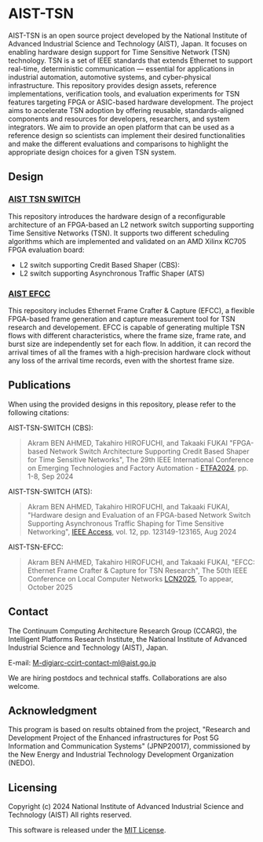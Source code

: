 # AIST-TSN

AIST-TSN is an open source project developed by the National Institute of Advanced Industrial Science and Technology (AIST), Japan. It focuses on enabling hardware design support for Time Sensitive Network (TSN) technology. 
TSN is a set of IEEE standards that extends Ethernet to support real-time, deterministic communication — essential for applications in industrial automation, automotive systems, and cyber-physical infrastructure.
This repository provides design assets, reference implementations, verification tools, and evaluation experiments for TSN features targeting FPGA or ASIC-based hardware development. 
The project aims to accelerate TSN adoption by offering reusable, standards-aligned components and resources for developers, researchers, and system integrators.
We aim to provide an open platform that can be used as a reference design so scientists can implement their desired functionalities and make the different evaluations and comparisons to highlight the appropriate design choices for a given TSN system.

## Design
### [AIST TSN SWITCH](https://github.com/CCIRT/aist-tsn-switch)
This repository introduces the hardware design of a reconfigurable architecture of an FPGA-based an L2 network switch supporting supporting Time Sensitive Networks (TSN). 
It supports two different scheduling algorithms which are implemented and validated on an AMD Xilinx KC705 FPGA evaluation board:

- L2 switch supporting Credit Based Shaper (CBS):
- L2 switch supporting Asynchronous Traffic Shaper (ATS)

### [AIST EFCC](https://github.com/CCIRT/aist-tsn-efcc) 
This repository includes Ethernet Frame Crafter & Capture (EFCC), a flexible FPGA-based frame generation and capture measurement tool for TSN research and developement. 
EFCC is capable of generating multiple TSN flows with different characteristics, where the frame size, frame rate, and burst size are independently set for each flow. 
In addition, it can record the arrival times of all the frames with a high-precision hardware clock without any loss of the arrival time records, even with the shortest frame size.


## Publications

When using the provided designs in this repository, please refer to the following citations:

AIST-TSN-SWITCH (CBS):
> Akram BEN AHMED, Takahiro HIROFUCHI, and Takaaki FUKAI "FPGA-based Network Switch Architecture Supporting Credit Based Shaper for Time Sensitive Networks", The 29th IEEE International Conference on Emerging Technologies and Factory Automation - [ETFA2024](https://ieeexplore.ieee.org/document/10710853), pp. 1-8, Sep 2024

AIST-TSN-SWITCH (ATS):
> Akram BEN AHMED, Takahiro HIROFUCHI, and Takaaki FUKAI, "Hardware design and Evaluation of an FPGA-based Network Switch Supporting Asynchronous Traffic Shaping for Time Sensitive Networking", [IEEE Access](https://ieeexplore.ieee.org/document/10658978), vol. 12, pp. 123149-123165, Aug 2024

AIST-TSN-EFCC:
> Akram BEN AHMED, Takahiro HIROFUCHI, and Takaaki FUKAI, "EFCC: Ethernet Frame Crafter & Capture for TSN Research", The 50th IEEE Conference on Local Computer Networks [LCN2025](), To appear, October 2025


## Contact

The Continuum Computing Architecture Research Group (CCARG), the Intelligent Platforms Research Institute, the National Institute of Advanced Industrial Science and Technology (AIST), Japan.

E-mail: <M-digiarc-ccirt-contact-ml@aist.go.jp>

We are hiring postdocs and technical staffs. Collaborations are also welcome.

## Acknowledgment

This program is based on results obtained from the project, "Research and
Development Project of the Enhanced infrastructures for Post 5G Information and
Communication Systems" (JPNP20017), commissioned by the New Energy and
Industrial Technology Development Organization (NEDO).


## Licensing

Copyright (c) 2024 National Institute of Advanced Industrial Science and Technology (AIST)
All rights reserved.

This software is released under the [MIT License](LICENSE).
